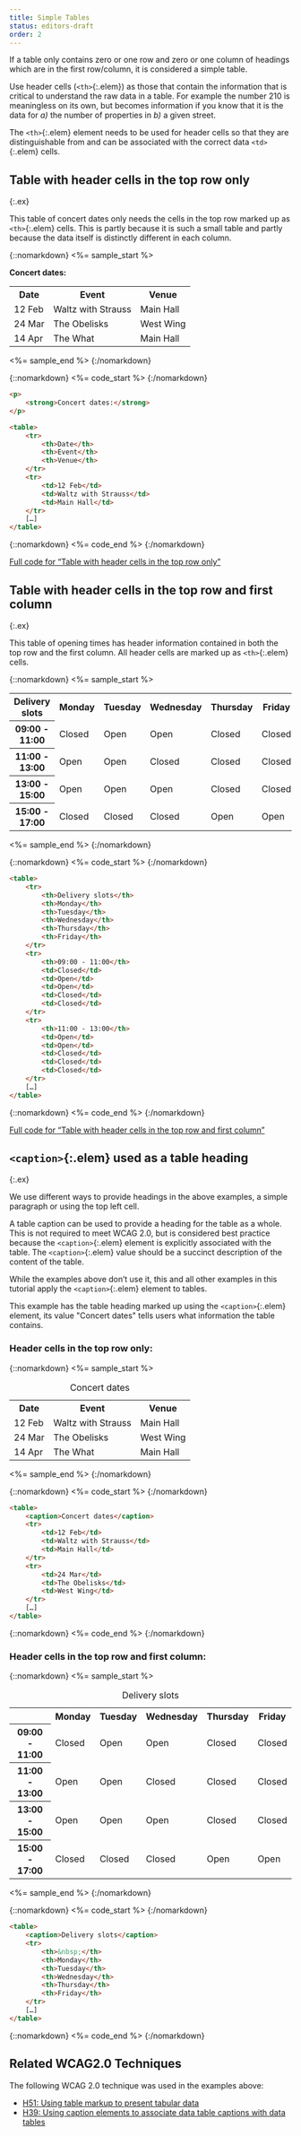 ```yaml
---
title: Simple Tables
status: editors-draft
order: 2
---
```


If a table only contains zero or one row and zero or one column of headings which are in the first row/column, it is considered a simple table.

Use header cells (`<th>`{:.elem}) as those that contain the information that is critical to understand the raw data in a table. For example the number 210 is meaningless on its own, but becomes information if you know that it is the data for <em>a)</em> the number of properties in <em>b)</em> a given street.

The `<th>`{:.elem} element needs to be used for header cells so that they are distinguishable from and can be associated with the correct data `<td>`{:.elem} cells.

## Table with header cells in the top row only
{:.ex}

This table of concert dates only needs the cells in the top row marked up as `<th>`{:.elem} cells. This is partly because it is such a small table and partly because the data itself is distinctly different in each column.

{::nomarkdown}
<%= sample_start %>

<p><strong>Concert dates:</strong></p>

<table>
	<tr>
		<th>Date</th>
		<th>Event</th>
		<th>Venue</th>
	</tr>
	<tr>
		<td>12 Feb</td>
		<td>Waltz with Strauss</td>
		<td>Main Hall</td>
	</tr>
	<tr>
		<td>24 Mar</td>
		<td>The Obelisks</td>
		<td>West Wing</td>
	</tr>
	<tr>
		<td>14 Apr</td>
		<td>The What</td>
		<td>Main Hall</td>
	</tr>
</table>

<%= sample_end %>
{:/nomarkdown}

{::nomarkdown}
<%= code_start %>
{:/nomarkdown}

~~~ html
<p>
	<strong>Concert dates:</strong>
</p>

<table>
	<tr>
		<th>Date</th>
		<th>Event</th>
		<th>Venue</th>
	</tr>
	<tr>
		<td>12 Feb</td>
		<td>Waltz with Strauss</td>
		<td>Main Hall</td>
	</tr>
	[…]
</table>
~~~

{::nomarkdown}
<%= code_end %>
{:/nomarkdown}

[Full code for “Table with header cells in the top row only”](examples/headertoprow.html)

## Table with header cells in the top row and first column
{:.ex}

This table of opening times has header information contained in both the top row and the first column. All header cells are marked up as `<th>`{:.elem} cells.

{::nomarkdown}
<%= sample_start %>

<table>
	<tr>
		<th>Delivery slots</th>
		<th>Monday</th>
		<th>Tuesday</th>
		<th>Wednesday</th>
		<th>Thursday</th>
		<th>Friday</th>
	</tr>
	<tr>
		<th>09:00 - 11:00</th>
		<td>Closed</td>
		<td>Open</td>
		<td>Open</td>
		<td>Closed</td>
		<td>Closed</td>
	</tr>
	<tr>
		<th>11:00 - 13:00</th>
		<td>Open</td>
		<td>Open</td>
		<td>Closed</td>
		<td>Closed</td>
		<td>Closed</td>
	</tr>
	<tr>
		<th>13:00 - 15:00</th>
		<td>Open</td>
		<td>Open</td>
		<td>Open</td>
		<td>Closed</td>
		<td>Closed</td>
	</tr>
	<tr>
		<th>15:00 - 17:00</th>
		<td>Closed</td>
		<td>Closed</td>
		<td>Closed</td>
		<td>Open</td>
		<td>Open</td>
	</tr>
</table>

<%= sample_end %>
{:/nomarkdown}

{::nomarkdown}
<%= code_start %>
{:/nomarkdown}

~~~ html
<table>
	<tr>
		<th>Delivery slots</th>
		<th>Monday</th>
		<th>Tuesday</th>
		<th>Wednesday</th>
		<th>Thursday</th>
		<th>Friday</th>
	</tr>
	<tr>
		<th>09:00 - 11:00</th>
		<td>Closed</td>
		<td>Open</td>
		<td>Open</td>
		<td>Closed</td>
		<td>Closed</td>
	</tr>
	<tr>
		<th>11:00 - 13:00</th>
		<td>Open</td>
		<td>Open</td>
		<td>Closed</td>
		<td>Closed</td>
		<td>Closed</td>
	</tr>
	[…]
</table>
~~~

{::nomarkdown}
<%= code_end %>
{:/nomarkdown}

[Full code for “Table with header cells in the top row and first column”](examples/headertoprowfirstcol.html)

## `<caption>`{:.elem} used as a table heading
{:.ex}

We use different ways to provide headings in the above examples, a simple paragraph or using the top left cell.

A table caption can be used to provide a heading for the table as a whole. This is not required to meet WCAG 2.0, but is considered best
practice because the `<caption>`{:.elem} element is explicitly associated with the table. The `<caption>`{:.elem} value should be a succinct description of the content of the table.

While the examples above don’t use it, this and all other examples in this tutorial apply the `<caption>`{:.elem} element to tables.

This example has the table heading marked up using the `<caption>`{:.elem} element, its value "Concert dates" tells users what information the table contains.

### Header cells in the top row only:

{::nomarkdown}
<%= sample_start %>

<table>
	<caption>Concert dates</caption>
	<tr>
		<th>Date</th>
		<th>Event</th>
		<th>Venue</th>
	</tr>
	<tr>
		<td>12 Feb</td>
		<td>Waltz with Strauss</td>
		<td>Main Hall</td>
	</tr>
	<tr>
		<td>24 Mar</td>
		<td>The Obelisks</td>
		<td>West Wing</td>
	</tr>
	<tr>
		<td>14 Apr</td>
		<td>The What</td>
		<td>Main Hall</td>
	</tr>
</table>

<%= sample_end %>
{:/nomarkdown}

{::nomarkdown}
<%= code_start %>
{:/nomarkdown}

~~~ html
<table>
	<caption>Concert dates</caption>
	<tr>
		<td>12 Feb</td>
		<td>Waltz with Strauss</td>
		<td>Main Hall</td>
	</tr>
	<tr>
		<td>24 Mar</td>
		<td>The Obelisks</td>
		<td>West Wing</td>
	</tr>
	[…]
</table>
~~~

{::nomarkdown}
<%= code_end %>
{:/nomarkdown}

### Header cells in the top row and first column:

{::nomarkdown}
<%= sample_start %>

<table>
	<caption>Delivery slots</caption>
	<tr>
		<th>&nbsp;</th>
		<th>Monday</th>
		<th>Tuesday</th>
		<th>Wednesday</th>
		<th>Thursday</th>
		<th>Friday</th>
	</tr>
	<tr>
		<th>09:00 - 11:00</th>
		<td>Closed</td>
		<td>Open</td>
		<td>Open</td>
		<td>Closed</td>
		<td>Closed</td>
	</tr>
	<tr>
		<th>11:00 - 13:00</th>
		<td>Open</td>
		<td>Open</td>
		<td>Closed</td>
		<td>Closed</td>
		<td>Closed</td>
	</tr>
	<tr>
		<th>13:00 - 15:00</th>
		<td>Open</td>
		<td>Open</td>
		<td>Open</td>
		<td>Closed</td>
		<td>Closed</td>
	</tr>
	<tr>
		<th>15:00 - 17:00</th>
		<td>Closed</td>
		<td>Closed</td>
		<td>Closed</td>
		<td>Open</td>
		<td>Open</td>
	</tr>
</table>

<%= sample_end %>
{:/nomarkdown}

{::nomarkdown}
<%= code_start %>
{:/nomarkdown}

~~~ html
<table>
	<caption>Delivery slots</caption>
	<tr>
		<th>&nbsp;</th>
		<th>Monday</th>
		<th>Tuesday</th>
		<th>Wednesday</th>
		<th>Thursday</th>
		<th>Friday</th>
	</tr>
	[…]
</table>
~~~

{::nomarkdown}
<%= code_end %>
{:/nomarkdown}

## Related WCAG2.0 Techniques

The following WCAG 2.0 technique was used in the examples above:

-   [H51: Using table markup to present tabular data](http://www.w3.org/TR/WCAG20-TECHS/H51)
-   [H39: Using caption elements to associate data table captions with data tables](http://www.w3.org/TR/2012/NOTE-WCAG20-TECHS-20120103/H39)
